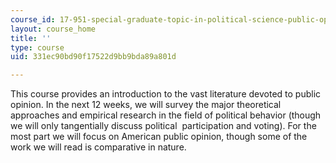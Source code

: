```yaml
---
course_id: 17-951-special-graduate-topic-in-political-science-public-opinion-spring-2004
layout: course_home
title: ''
type: course
uid: 331ec90bd90f17522d9bb9bda89a801d

---
```

This course provides an introduction to the vast literature devoted to public opinion. In the next 12 weeks, we will survey the major theoretical approaches and empirical research in the field of political behavior (though we will only tangentially discuss political  participation and voting). For the most part we will focus on American public opinion, though some of the work we will read is comparative in nature.
